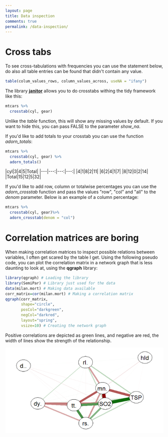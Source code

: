 ```yaml
---
layout: page
title: Data inspection
comments: true
permalink: /data-inspection/
---
```

# Cross tabs

To see cross-tabulations with frequencies you can use the statement below, do also all table entries can be found that didn't contain any value.

```r
table(colum_values_rows, column_values_across, useNA = "ifany")
```

The library **[janitor](https://www.rdocumentation.org/packages/janitor)** allows you to do crosstabs withing the tidy framework like this:
```r
mtcars %>% 
  crosstab(cyl, gear)
```
Unlike the _table_ function, this will show any missing values by default. If you want to hide this, you can pass FALSE to the parameter _show_na_. 

If you'd like to add totals to your crosstab you can use the function _adorn_totals_:
```r
mtcars %>% 
  crosstab(cyl, gear) %>% 
  adorn_totals() 
```

|cyl|3|4|5|Total|
|---|---:|---:|---:|
|4|1|8|2|11|
|6|2|4|1|7|
|8|12|0|2|14|
|Total|15|12|5|32|

If you'd like to add row, column or totalwise percentages you can use the _adorn_crosstab_ function and pass the values "row", "col" and "all" to the _denom_ parameter. Below is an example of a column percentage:
```r
mtcars %>% 
  crosstab(cyl, gear)%>% 
  adorn_crosstab(denom = "col")
```



# Correlation matrices are boring

When making correlation matrices to inspect possible relations between variables, I often get scared by the table I get. Using the following pseudo code, you can plot the correlation matrix in a network graph that is less daunting to look at, using the **qgraph** library:

```r
library(qgraph) # Loading the library
library(SemiPar) # Library just used for the data
data(milan.mort) # Making data available
corr_matrix=cor(milan.mort) # Making a correlation matrix
qgraph(corr_matrix,
       shape="circle",
       posCol="darkgreen",
       negCol="darkred",
       layout="spring",
       vsize=10) # Creating the network graph
```

Positive correlations are depicted as green lines, and negative are red, the width of lines show the strength of the relationship.

<img src="/_pages/snippets-and-tips/data-inspection/correlation-network.png" alt="Correlation network" align="center"/>

